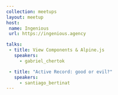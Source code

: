 ```yaml
---
collection: meetups
layout: meetup
host:
 name: Ingenious
 url: https://ingenious.agency

talks:
 - title: View Components & Alpine.js
   speakers:
     - gabriel_chertok

 - title: "Active Record: good or evil?"
   speakers:
     - santiago_bertinat
---
```

